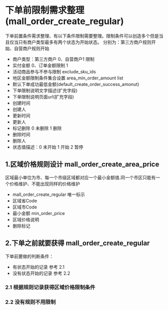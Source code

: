 # 下单前限制需求整理(mall_order_create_regular)

下单前置条件需求整理、有以下条件限制需要整理。限制条件可以创造多个但是当且仅当只有商户类型最多有两个状态为开始状态。
分别为：第三方商户规则开始、自营商户规则开始

  - 商户类型：第三方商户 0、自营商户1 限制 
  - 实付金额 0、订单金额限制  1  
  - 活动商品参与不参与限制   exclude_sku_ids
  - 地区金额限制条件集合设置 area_min_order_amount  list
  - 默认下单成功最低金额(default_create_order_success_amonut)
  - 下单限制说明文字描述(扩充字段)
  - 下单限制说明页面url(扩充字段)
  - 创建时间
  - 创建人
  - 更新时间
  - 更新人
  - 标记删除 0 未删除  1 删除
  - 删除时间
  - 删除人
  - 状态值描述：0 未开始   1 开始  2 暂停
  



## 1.区域价格规则设计 mall_order_create_area_price
区域最小单位为市、每一个市级区域都对应一个最小金额值.同一个市区只能有一个价格维护、不能出现同样的价格维护

- mall_order_create_regular 唯一标示
- 区域省Code 
- 区域市Code 
- 最小金额 min_order_price
- 区域价格说明
- 删除标记


## 2.下单之前就要获得 mall_order_create_regular
下单前要做的判断条件：


- 有状态开始的记录 参考 2.1
- 没有状态开始的记录 参考 2.2



### 2.1 根据规则记录获得区域价格限制条件
 
### 2.2 没有规则不用限制


  


